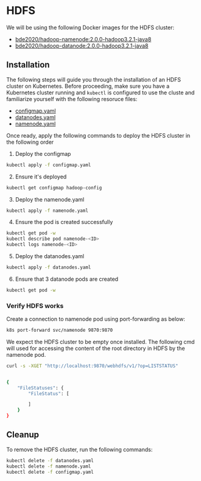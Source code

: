 # HDFS

We will be using the following Docker images for the HDFS cluster:
- [bde2020/hadoop-namenode:2.0.0-hadoop3.2.1-java8](https://hub.docker.com/r/bde2020/hadoop-namenode)
- [bde2020/hadoop-datanode:2.0.0-hadoop3.2.1-java8](https://hub.docker.com/r/bde2020/hadoop-datanode)

## Installation
The following steps will guide you through the installation of an HDFS cluster on Kubernetes.
Before proceeding, make sure you have a Kubernetes cluster running and `kubectl` is configured to use the cluste and familiarize yourself with the following resoruce files:
- [configmap.yaml](./configmap.yaml)
- [datanodes.yaml](./datanodes.yaml)
- [namenode.yaml](./namenode.yaml)

Once ready, apply the following commands to deploy the HDFS cluster in the following order

1. Deploy the configmap
````bash 
kubectl apply -f configmap.yaml
````

2. Ensure it's deployed

````bash
kubectl get configmap hadoop-config
````

3. Deploy the namenode.yaml

````bash
kubectl apply -f namenode.yaml
````

4. Ensure the pod is created successfully

````bash
kubectl get pod -w
kubectl describe pod namenode-<ID>
kubectl logs namenode-<ID>
````

5. Deploy the datanodes.yaml

````bash
kubectl apply -f datanodes.yaml
````

6. Ensure that 3 datanode pods are created 

````bash
kubectl get pod -w 
````

### Verify HDFS works
Create a connection to namenode pod using port-forwarding as below:

```bash
k8s port-forward svc/namenode 9870:9870
```

We expect the HDFS cluster to be empty once installed. The following cmd will used for accessing the content of the root directory in HDFS by the namenode pod. 

```bash
curl -s -XGET "http://localhost:9870/webhdfs/v1/?op=LISTSTATUS"


{
    "FileStatuses": {
        "FileStatus": [

        ]
    }
}
```


## Cleanup

To remove the HDFS cluster, run the following commands:

```bash
kubectl delete -f datanodes.yaml
kubectl delete -f namenode.yaml
kubectl delete -f configmap.yaml
```